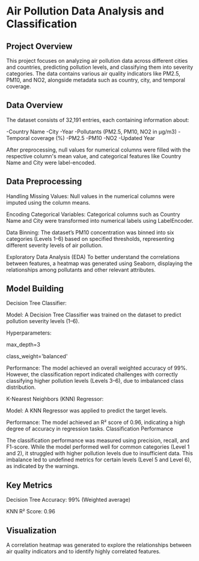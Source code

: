# Air Pollution Data Analysis and Classification

## Project Overview

This project focuses on analyzing air pollution data across different cities and countries, predicting pollution levels, and classifying them into severity categories. The data contains various air quality indicators like PM2.5, PM10, and NO2, alongside metadata such as country, city, and temporal coverage.

## Data Overview

The dataset consists of 32,191 entries, each containing information about:

-Country Name
-City
-Year
-Pollutants (PM2.5, PM10, NO2 in μg/m3)
-Temporal coverage (%) 
    -PM2.5
    -PM10
    -NO2
-Updated Year

After preprocessing, null values for numerical columns were filled with the respective column's mean value, and categorical features like Country Name and City were label-encoded.

## Data Preprocessing
Handling Missing Values: Null values in the numerical columns were imputed using the column means.

Encoding Categorical Variables: Categorical columns such as Country Name and City were transformed into numerical labels using LabelEncoder.

Data Binning: The dataset’s PM10 concentration was binned into six categories (Levels 1–6) based on specified thresholds, representing different severity levels of air pollution.

Exploratory Data Analysis (EDA)
To better understand the correlations between features, a heatmap was generated using Seaborn, displaying the relationships among pollutants and other relevant attributes.

## Model Building

Decision Tree Classifier:

Model: A Decision Tree Classifier was trained on the dataset to predict pollution severity levels (1–6).

Hyperparameters:

max_depth=3

class_weight='balanced'

Performance: The model achieved an overall weighted accuracy of 99%. However, the classification report indicated challenges with correctly classifying higher pollution levels (Levels 3–6), due to imbalanced class distribution.

K-Nearest Neighbors (KNN) Regressor:

Model: A KNN Regressor was applied to predict the target levels.

Performance: The model achieved an R² score of 0.96, indicating a high degree of accuracy in regression tasks.
Classification Performance

The classification performance was measured using precision, recall, and F1-score. While the model performed well for common categories (Level 1 and 2), it struggled with higher pollution levels due to insufficient data. This imbalance led to undefined metrics for certain levels (Level 5 and Level 6), as indicated by the warnings.

## Key Metrics

Decision Tree Accuracy: 99% (Weighted average)

KNN R² Score: 0.96

## Visualization
A correlation heatmap was generated to explore the relationships between air quality indicators and to identify highly correlated features.
